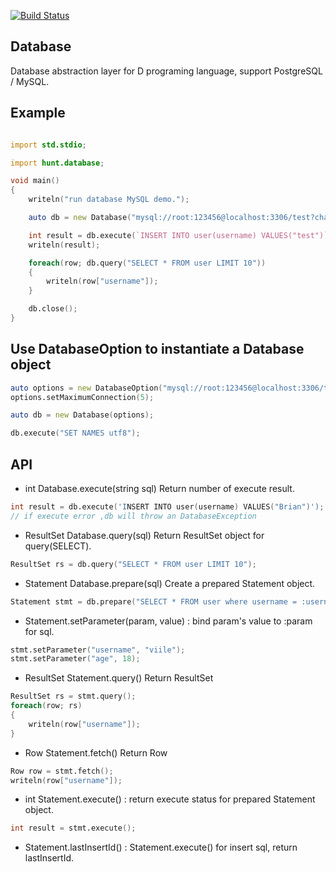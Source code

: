 [![Build Status](https://travis-ci.org/huntlabs/hunt-database.svg?branch=master)](https://travis-ci.org/huntlabs/hunt-database)

## Database
Database abstraction layer for D programing language, support PostgreSQL / MySQL.

## Example
```D

import std.stdio;

import hunt.database;

void main()
{
    writeln("run database MySQL demo.");

    auto db = new Database("mysql://root:123456@localhost:3306/test?charset=utf8mb4");

    int result = db.execute(`INSERT INTO user(username) VALUES("test")`);
    writeln(result);

    foreach(row; db.query("SELECT * FROM user LIMIT 10"))
    {
        writeln(row["username"]);
    }

    db.close();
}

```

## Use DatabaseOption to instantiate a Database object
```D
auto options = new DatabaseOption("mysql://root:123456@localhost:3306/test");
options.setMaximumConnection(5);

auto db = new Database(options);

db.execute("SET NAMES utf8");
```

## API

-  int Database.execute(string sql)  Return number of execute result.
```D
int result = db.execute('INSERT INTO user(username) VALUES("Brian")');
// if execute error ,db will throw an DatabaseException
```
-  ResultSet Database.query(sql) Return ResultSet object for query(SELECT).
```D
ResultSet rs = db.query("SELECT * FROM user LIMIT 10");
```
-  Statement Database.prepare(sql) Create a prepared Statement object.
```D
Statement stmt = db.prepare("SELECT * FROM user where username = :username and age = :age LIMIT 10");
```
- Statement.setParameter(param, value) : bind param's value to :param for sql.
```D
stmt.setParameter("username", "viile");
stmt.setParameter("age", 18);
```
- ResultSet Statement.query()  Return ResultSet 
```D
ResultSet rs = stmt.query();
foreach(row; rs)
{
    writeln(row["username"]);
}
```
- Row Statement.fetch()  Return Row 
```D
Row row = stmt.fetch();
writeln(row["username"]);
```
- int Statement.execute() : return execute status for prepared Statement object. 
```D
int result = stmt.execute();
```
- Statement.lastInsertId() : Statement.execute() for insert sql, return lastInsertId.
